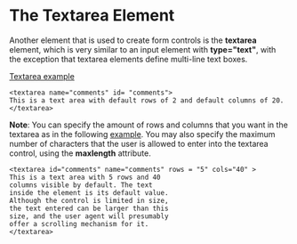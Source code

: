 
# The Textarea Element

Another element that is used to create form controls is the **textarea** element, which is very similar to an input element
with **type="text"**, with the exception that textarea elements define multi-line text boxes.

<a href="archives/Class Htmls/form14.htm" target = "_blank">Textarea example</a>

~~~
<textarea name="comments" id= "comments">
This is a text area with default rows of 2 and default columns of 20.
</textarea>
~~~

**Note**: You can specify the amount of rows and columns that you want in the textarea as in the following 
<a href="archives/Class Htmls/form15.htm" target = "_blank"> example</a>. You may also specify the maximum number of characters that the user is allowed to enter into the textarea control, using the **maxlength** attribute.

~~~
<textarea id="comments" name="comments" rows = "5" cols="40" >
This is a text area with 5 rows and 40
columns visible by default. The text
inside the element is its default value.
Although the control is limited in size,
the text entered can be larger than this
size, and the user agent will presumably
offer a scrolling mechanism for it.
</textarea>
~~~
